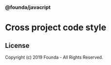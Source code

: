 ### @founda/javacript

# Cross project code style

## License

Copyright (c) 2019 Founda - All Rights Reserved.

